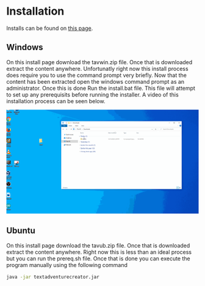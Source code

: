 # Installation
Installs can be found on [this page]().

## Windows
On this install page download the tavwin.zip file. Once that is downloaded extract the content anywhere. Unfortunatly right now this install process does require you to use the command prompt very briefly. Now that the content has been extracted open the windows command prompt as an administrator. Once this is done Run the install.bat file. This file will attempt to set up any prerequisits before running the installer. A video of this installation process can be seen below.

![Windows Install](./image/wininstall.gif)

## Ubuntu
On this install page download the tavub.zip file. Once that is downloaded extract the content anywhere. Right now this is less than an ideal process but you can run the prereq.sh file. Once that is done you can execute the program manually using the following command

```sh
java -jar textadventurecreator.jar
```
